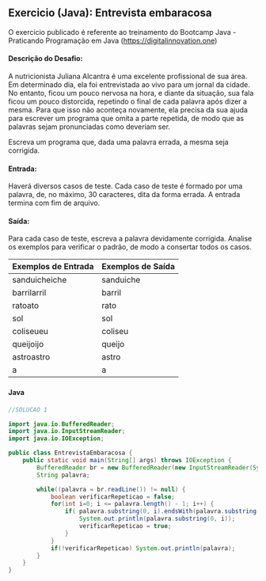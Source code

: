 ## Exercicio (Java):  Entrevista embaracosa

O exercicio publicado é referente ao treinamento do Bootcamp Java - Praticando Programação em Java 
(https://digitalinnovation.one)


#### Descrição do Desafio:

A nutricionista Juliana Alcantra é uma excelente profissional de sua área. Em determinado dia, ela foi entrevistada ao vivo para um jornal da cidade. No entanto, ficou um pouco nervosa na hora, e diante da situação, sua fala ficou um pouco distorcida, repetindo o final de cada palavra após dizer a mesma. Para que isso não aconteça novamente, ela precisa da sua ajuda para escrever um programa que omita a parte repetida, de modo que as palavras sejam pronunciadas como deveriam ser.

Escreva um programa que, dada uma palavra errada, a mesma seja corrigida.

#### Entrada: 

Haverá diversos casos de teste. Cada caso de teste é formado por uma palavra, de, no máximo, 30 caracteres, dita da forma errada. A entrada termina com fim de arquivo.

#### Saída: 

Para cada caso de teste, escreva a palavra devidamente corrigida. Analise os exemplos para verificar o padrão, de modo a consertar todos os casos.

Exemplos de Entrada  | Exemplos de Saída
------------- | -------------
sanduicheiche | sanduiche
barrilarril | barril
ratoato | rato
sol | sol
coliseueu | coliseu
queijoijo | queijo
astroastro | astro
a | a


#### Java　

```java
//SOLUCAO 1

import java.io.BufferedReader;
import java.io.InputStreamReader;
import java.io.IOException;

public class EntrevistaEmbaracosa {
    public static void main(String[] args) throws IOException {
        BufferedReader br = new BufferedReader(new InputStreamReader(System.in));
        String palavra;

        while((palavra = br.readLine()) != null) {
            boolean verificarRepeticao = false;
            for(int i=0; i <= palavra.length() - 1; i++) {
                if( palavra.substring(0, i).endsWith(palavra.substring(i)) ) {
                    System.out.println(palavra.substring(0, i));
                    verificarRepeticao = true;
                }
            }
            if(!verificarRepeticao) System.out.println(palavra);
        }
    }
}
```

